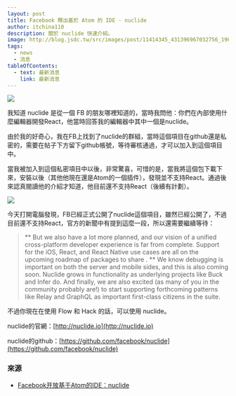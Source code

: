 ```yaml
---
layout: post
title: Facebook 釋出基於 Atom 的 IDE - nuclide
author: itchina110
description: 關於 nuclide 快速介紹。
image: http://blog.jsdc.tw/src/images/post/11414345_431396967032756_1960320140_n.gif
tags:
  - news
  - 消息
tableOfContents:
  - text: 最新消息
    link: 最新消息
---
```


![](https://fbcdn-dragon-a.akamaihd.net/hphotos-ak-xaf1/t39.2365-6/11414360_1436232903366096_731191817_n.jpg)

我知道 nuclide 是從一個 FB 的朋友哪裡知道的，當時我問他：你們在內部使用什麼編輯器開發React，他當時回答我的編輯器中其中一個是nuclide。

由於我的好奇心，我在FB上找到了nuclide的群組，當時這個項目在github還是私密的，需要在帖子下方留下github帳號，等待審核通過，才可以加入到這個項目中。

當我被加入到這個私密項目中以後，非常驚喜，可惜的是，當我將這個包下載下來，安裝以後（其他他現在還是Atom的一個插件），發現並不支持React。通過後來認真閱讀他的介紹才知道，他目前還不支持React（後續有計劃）。

![](http://blog.jsdc.tw/src/images/post/11414345_431396967032756_1960320140_n.gif)

今天打開電腦發現，FB已經正式公開了nuclide這個項目，雖然已經公開了，不過目前還不支持React，官方的新聞中有提到這麼一段，所以還需要繼續等待：

> ** But we also have a lot more planned, and our vision of a unified cross-platform developer experience is far from complete. Support for the iOS, React, and React Native use cases are all on the upcoming roadmap of packages to share . ** We know debugging is important on both the server and mobile sides, and this is also coming soon. Nuclide grows in functionality as underlying projects like Buck and Infer do. And finally, we are also excited (as many of you in the community probably are!) to start supporting forthcoming patterns like Relay and GraphQL as important first-class citizens in the suite.

不過你現在在使用 Flow 和 Hack 的話，可以使用 nuclide。

nuclide的官網：[http://nuclide.io](http://nuclide.io)

nuclide的github：[https://github.com/facebook/nuclide](https://github.com/facebook/nuclide)

### 來源

 * [Facebook开放基于Atom的IDE：nuclide](http://www.w3ctech.com/topic/1402)
